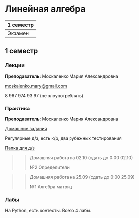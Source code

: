 # Линейная алгебра

|1 семестр|
|---|
|Экзамен|

## 1 семестр
### Лекции

**Преподаватель:** Москаленко Мария Александровна

moskalenko.mary@gmail.com

8 967 974 93 97 (не злоупотреблять)

### Практика

**Преподаватель:** Москаленко Мария Александровна

[Домашние задания](http://mathdep.ifmo.ru/mmtp)

Регулярные д/з, есть к/р, два рубежных тестирования

[Папка для д/з](https://drive.google.com/drive/folders/12qq0EZxhPmB3T7SGwU3zkaa38--JE4Ql)

>> Домашняя работа на 02.10 (сдать до 0:00 02.10)
>>
>> №2 Определители

>> Домашняя работа на 25.09 (сдать до 0:00 25.09)
>>
>> №1 Алгебра матриц

### Лабы

На Python, есть контесты. Всего 4 лабы.
